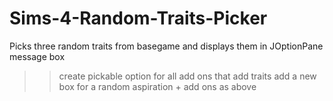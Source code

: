 # Sims-4-Random-Traits-Picker
Picks three random traits from basegame and displays them in JOptionPane message box


>>create pickable option for all add ons that add traits
>>add a new box for a random aspiration + add ons as above
